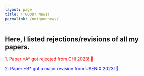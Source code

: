 ```yaml
---
layout: page
title: (!GOOD) News!
permalink: /notgoodnews/
---
```


## Here, I listed rejections/revisions of all my papers.


<p style="color: red">1. Paper *A* got rejected from CHI 2023! &#129318 </p> 
<p style="color: blue"> 2. Paper *B* got a major revision from USENIX 2023! &#129310 </p> 

